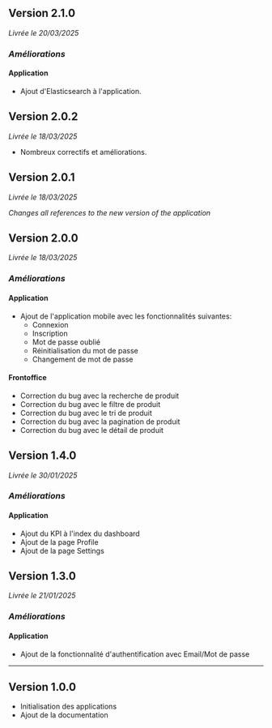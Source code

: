 ## Version 2.1.0
_Livrée le 20/03/2025_

### _Améliorations_

#### Application

- Ajout d'Elasticsearch à l'application.

## Version 2.0.2
_Livrée le 18/03/2025_

- Nombreux correctifs et améliorations.

## Version 2.0.1
_Livrée le 18/03/2025_

_Changes all references to the new version of the application_

## Version 2.0.0
_Livrée le 18/03/2025_

### _Améliorations_

#### Application

- Ajout de l'application mobile avec les fonctionnalités suivantes:
  - Connexion
  - Inscription
  - Mot de passe oublié
  - Réinitialisation du mot de passe
  - Changement de mot de passe

#### Frontoffice

- Correction du bug avec la recherche de produit
- Correction du bug avec le filtre de produit
- Correction du bug avec le tri de produit
- Correction du bug avec la pagination de produit
- Correction du bug avec le détail de produit


## Version 1.4.0
_Livrée le 30/01/2025_

### _Améliorations_

#### Application

- Ajout du KPI à l'index du dashboard
- Ajout de la page Profile
- Ajout de la page Settings

## Version 1.3.0
_Livrée le 21/01/2025_

### _Améliorations_

#### Application

- Ajout de la fonctionnalité d'authentification avec Email/Mot de passe

----------

## Version 1.0.0

- Initialisation des applications
- Ajout de la documentation
